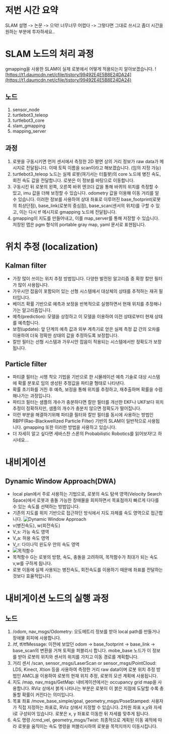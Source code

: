 # 저번 시간 요약
SLAM 설명 -> 논문 -> 으악! 너무너무 어렵다 -> 그렇다면 그대로 쓰시고 좀더 시간을 원하는 부분에 투자하세요..

# SLAM 노드의 처리 과정
gmapping을 사용한 SLAM이 실제 로봇에서 어떻게 적용되는지 알아보겠습니다.
![https://t1.daumcdn.net/cfile/tistory/99492E4E5B8E24DA24](https://t1.daumcdn.net/cfile/tistory/99492E4E5B8E24DA24)
## 노드
1. sensor_node
2. turtlebot3_teleop
3. turtlebot3_core
4. slam_gmapping
5. mapping_server
## 과정
1. 로봇을 구동시키면 먼저 센서에서 측정한 2D 평면 상의 거리 정보가 raw data가 메시지로 전달됩니다. 이때 토픽 이름을 scan이라고 해보겠습니다. (임의 지정 가능)
2. turtlebot3_teleop 노드는 실제 로봇(여기서는 터틀봇)의 core 노드에 병진 속도, 회전 속도 값을 전달합니다. 로봇은 이 정보를 바탕으로 이동합니다.
3. 구동시킨 뒤 로봇의 왼쪽, 오른쪽 바퀴 엔코더 값을 통해 바퀴의 위치를 측정할 수 있고, imu 값을 더해 보정할 수 있습니다. odometry 값을 이용해 이동 거리를 알 수 있습니다. 이러한 정보를 사용하여 상대 좌표로 이루어진 base_footprint(로봇의 최상단점), base_link(로봇의 중심점), base_scan(센서의 위치)를 구할 수 있고, 이는 다시 tf 메시지로 gmapping 노드에 전달됩니다.
4. gmapping이 지도를 만들어내고, 이를 map_server를 통해 저장할 수 있습니다. 저장된 맵은 pgm 형식의 portable gray map, yaml 문서로 표현됩니다.

# 위치 추정 (localization)
## Kalman filter
- 가장 많이 쓰이는 위치 추정 방법입니다. 다양한 발전된 알고리즘 중 확장 칼만 필터가 많이 사용됩니다.
- 가우시안 잡음이 포함되어 있는 선형 시스템에서 대상체의 상태를 추적하는 재귀 필터입니다.
- 베이즈 확률 기반으로 예측과 보정을 반복적으로 실행하면서 현재 위치를 추정해나가는 알고리즘입니다.
- 예측(prediction): 모델을 상정하고 이 모델을 이용하여 이전 상태로부터 현재 상태를 예측합니다.
- 보정(update): 앞 단계의 예측 값과 외부 계측기로 얻은 실제 측정 값 간의 오차를 이용하여 더욱 정확한 상태의 값을 추정하도록 보정합니다.
- 칼만 필터는 선형 시스템과 가우시안 잡음이 적용되는 시스템에서만 정확도가 보장됩니다.
## Particle filter
- 파티클 필터는 시행 착오 기법을 기반으로 한 시뮬레이션 예측 기술로 대상 시스템에 확률 분포로 임의 생성된 추정값을 파티클 형태로 나타낸다.
- 확률 초기화를 거친 후 예측, 보정을 통해 위치를 추정하고, 재추출하며 확률을 수렴해나가는 과정입니다.
- 파티크 필터는 샘플의 개수가 충분하다면 칼만 필터를 개선한 EKF나 UKF보다 위치 추정이 정확하지만, 샘플의 개수가 충분치 않으면 정확도가 떨어집니다.
- 이런 부분을 해결하기위해 파티클 필터와 칼만 필터를 동시에 사용하는 방법인 RBPF(Rao-Blackwellized Particle Filter) 기반의 SLAM이 일반적으로 사용됩니다. gmapping 또한 이러한 방법을 사용하고 있습니다.
- 더 자세히 알고 싶다면 세바스찬 스론의 Probabilistic Robotics를 읽어보자!고 하시네요...

# 내비게이션
## Dynamic Window Approach(DWA)
- local plan에서 주로 사용하는 기법으로, 로봇의 속도 탐색 영역(Velocity Search Space)에서 로봇과 충돌 가능한 장애물을 회피하면서 목표점까지 빠르게 다다를 수 있는 속도를 선택하는 방법입니다.
- 기존의 지도를 위치 기반으로 접근하던 방식에서 지도 자체를 속도 영역으로 접근합니다.
![Dynamic Window Approach](https://img1.daumcdn.net/thumb/R1280x0/?scode=mtistory2&fname=https%3A%2F%2Fk.kakaocdn.net%2Fdn%2FclExdw%2FbtqFDxE5M69%2FR4H1JIbdSCFWxfidRBuRrK%2Fimg.png)
- v(병진속도), w(회전속도)
- V_s: 가능 속도 영역
- V_a: 허용 속도 영역
- V_r: 다이나믹 윈도우 안의 속도 영역
- ![목적함수](https://latex.codecogs.com/png.latex?G(v,w)=\sigma(\alpha\cdot&space;heading(v,w)+\beta\cdot&space;dist(v,w)+\gamma\cdot&space;velocity(v,w)))
- 목적함수 G는 로봇의 방향, 속도, 충돌을 고려하여, 목적함수가 최대가 되는 속도 v,w를 구하게 됩니다.
- 로봇 이동에 실제 사용되는 병진속도, 회전속도를 이용하기 때문에 좌표를 전달하는 것보다 효율적입니다.

# 내비게이션 노드의 실행 과정
## 노드
1. /odom, nav_msgs/Odometry: 오도메트리 정보를 받아 local path를 만들거나 장애물 회피에 사용합니다.
1. /tf, tf/tfMessage: 이전에 보았던 odom -> base_footprint -> base_link -> base_scan의 변환을 거쳐 토픽을 퍼블리시 합니다. mobe_base 노드가 이 정보를 받아 로봇의 위치와 센서의 위치를 가지고 이동 경로를 계획합니다.
1. 거리 센서 /scan, sensor_msgs/LaserScan or sensor_msgs/PointCloud: LDS, Kinect, Xtion 등을 사용하여 측정한 거리 raw data이며 로봇 위치 추정 방법인 AMCL을 이용하여 로봇의 현재 위치 추정, 로봇의 모션 계획에 사용됩니다.
1. 지도 /map, nav_msgs/GetMap: 내비게이션에서는 occupancy grid map을 사용합니다. RViz 상에서 붉게 나타나는 부분은 로봇이 이 붉은 지점에 도달할 수록 충돌할 확률이 커진다는 의미입니다.
1. 목표 좌표 /move_base_simple/goal, geometry_msgs/PoseStamped: 사용자가 직접 지정하는 좌표로, RViz 상에서 지정할 수 있습니다. 2차원 좌표 x,y와 자세 i로 구성되어 있습니다. 로봇은 x, y 좌표로 이동한 뒤 자세를 맞추게 됩니다.
1. 속도 명령 /cmd_vel, geometry_msgs/Twist: 최종적으로 계획된 이동 궤적에 따라 로봇을 움직이는 속도 명령을 퍼블리시하여 로봇을 목적지까지 이동시킵니다.
